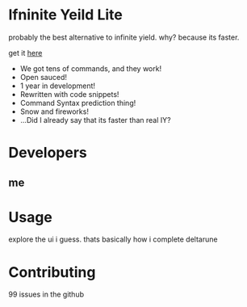 # Ifninite Yeild Lite
probably the best alternative to infinite yield. why? because its faster.

get it [here](https://raw.githubusercontent.com/STEVE-916-create/IfniniteYieldLite/main/sauce)

- We got tens of commands, and they work!
- Open sauced!
- 1 year in development!
- Rewritten with code snippets!
- Command Syntax prediction thing!
- Snow and fireworks!
- ...Did I already say that its faster than real IY?

# Developers
## me

# Usage
explore the ui i guess. thats basically how i complete deltarune

# Contributing
99 issues in the github
